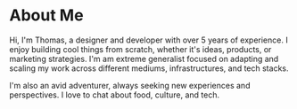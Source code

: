 # About Me

Hi, I'm Thomas, a designer and developer with over 5 years of experience. I enjoy building cool things from scratch, whether it's ideas, products, or marketing strategies. I'm am extreme generalist focused on adapting and scaling my work across different mediums, infrastructures, and tech stacks.

I'm also an avid adventurer, always seeking new experiences and perspectives. I love to chat about food, culture, and tech.
